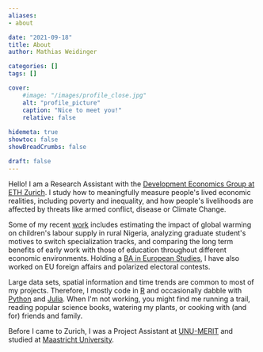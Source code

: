 ```yaml
---
aliases:
- about

date: "2021-09-18"
title: About
author: Mathias Weidinger

categories: []
tags: []

cover:
    #image: "/images/profile_close.jpg"
    alt: "profile_picture"
    caption: "Nice to meet you!"
    relative: false
    
hidemeta: true
showtoc: false
showBreadCrumbs: false

draft: false
---
```


Hello! I am a Research Assistant with the [Development Economics Group at ETH Zurich](https://dec.ethz.ch/). I study how to meaningfully measure people's lived economic realities, including poverty and inequality, and how people's livelihoods are affected by threats like armed conflict, disease or Climate Change. 

Some of my recent [work](/research) includes estimating the impact of global warming on children's labour supply in rural Nigeria, analyzing graduate student's motives to switch specialization tracks, and comparing the long term benefits of early work with those of education throughout different economic environments. Holding a [BA in European Studies](https://www.maastrichtuniversity.nl/education/bachelor/bachelor-european-studies), I have also worked on EU foreign affairs and polarized electoral contests.

Large data sets, spatial information and time trends are common to most of my projects. Therefore, I mostly code in [R](https://www.r-project.org/) and occasionally dabble with [Python](https://www.python.org/) and [Julia](https://julialang.org/). When I'm not working, you might find me running a trail, reading popular science books, watering my plants, or cooking with (and for) friends and family.

Before I came to Zurich, I was a Project Assistant at [UNU-MERIT](https://merit.unu.edu) and studied at [Maastricht University](https://www.maastrichtuniversity.nl).

